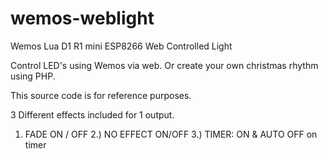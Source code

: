 # wemos-weblight
Wemos Lua D1 R1 mini ESP8266 Web Controlled Light


Control LED's using Wemos via web.
Or create your own christmas rhythm using PHP.


This source code is for reference purposes.

3 Different effects included for 1 output.

1) FADE ON / OFF
2.) NO EFFECT ON/OFF
3.) TIMER: ON & AUTO OFF on timer


